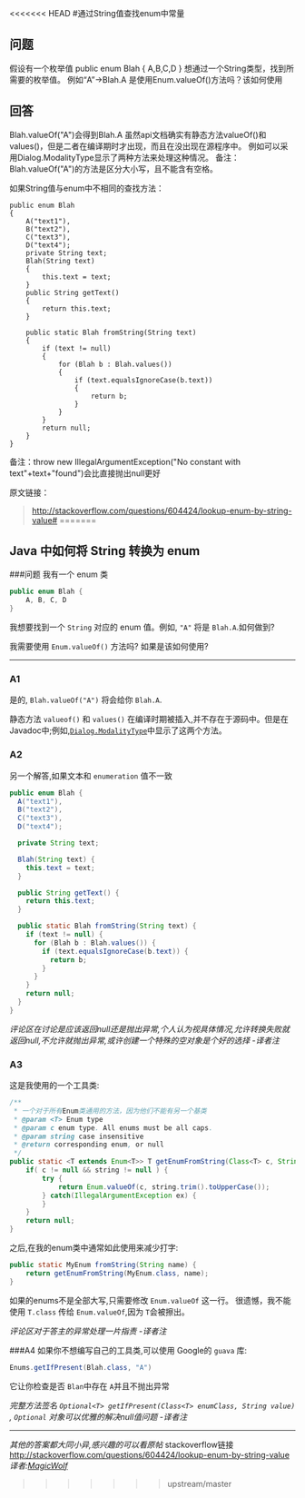 <<<<<<< HEAD
#通过String值查找enum中常量
## 问题
假设有一个枚举值
    public enum Blah
	{
		A,B,C,D
	}
想通过一个String类型，找到所需要的枚举值。
例如“A”->Blah.A
是使用Enum.valueOf()方法吗？该如何使用
## 回答
Blah.valueOf("A")会得到Blah.A
虽然api文档确实有静态方法valueOf()和values()，但是二者在编译期时才出现，而且在没出现在源程序中。
例如可以采用Dialog.ModalityType显示了两种方法来处理这种情况。
备注：Blah.valueOf("A")的方法是区分大小写，且不能含有空格。

如果String值与enum中不相同的查找方法：
    
	public enum Blah 
	{
  		A("text1"),
  		B("text2"),
  		C("text3"),
  		D("text4");
  		private String text;
  		Blah(String text) 
		{
    		this.text = text;
  		}
		public String getText() 
		{
    		return this.text;
  		}

  		public static Blah fromString(String text) 
		{
    		if (text != null) 
			{
      			for (Blah b : Blah.values()) 
				{
        			if (text.equalsIgnoreCase(b.text)) 
					{
          				return b;
        			}
      			}
    		}
    		return null;
  		}
	}

备注：throw new IllegalArgumentException("No constant with text"+text+"found")会比直接抛出null更好

原文链接：
> http://stackoverflow.com/questions/604424/lookup-enum-by-string-value#
=======
## Java 中如何将 String 转换为 enum

###问题
我有一个 enum 类

``` java 
public enum Blah {
    A, B, C, D
}
```
我想要找到一个 `String` 对应的 enum 值。例如, `"A"` 将是 `Blah.A`.如何做到?

我需要使用 `Enum.valueOf()` 方法吗? 如果是该如何使用?

---

### A1

是的, `Blah.valueOf("A")` 将会给你 `Blah.A`.

静态方法 `valueof()` 和 `values()` 在编译时期被插入,并不存在于源码中。但是在Javadoc中;例如,[`Dialog.ModalityType`](http://docs.oracle.com/javase/7/docs/api/java/awt/Dialog.ModalityType.html "Dialog.ModalityType")中显示了这两个方法。


### A2

另一个解答,如果文本和 `enumeration` 值不一致

``` java 
public enum Blah {
  A("text1"),
  B("text2"),
  C("text3"),
  D("text4");

  private String text;

  Blah(String text) {
    this.text = text;
  }

  public String getText() {
    return this.text;
  }

  public static Blah fromString(String text) {
    if (text != null) {
      for (Blah b : Blah.values()) {
        if (text.equalsIgnoreCase(b.text)) {
          return b;
        }
      }
    }
    return null;
  }
}
```
_评论区在讨论是应该返回null还是抛出异常,个人认为视具体情况,允许转换失败就返回null,不允许就抛出异常,或许创建一个特殊的空对象是个好的选择 -译者注_

### A3

这是我使用的一个工具类:

``` java 
/**
 * 一个对于所有Enum类通用的方法，因为他们不能有另一个基类
 * @param <T> Enum type
 * @param c enum type. All enums must be all caps.
 * @param string case insensitive
 * @return corresponding enum, or null
 */
public static <T extends Enum<T>> T getEnumFromString(Class<T> c, String string) {
    if( c != null && string != null ) {
        try {
            return Enum.valueOf(c, string.trim().toUpperCase());
        } catch(IllegalArgumentException ex) {
        }
    }
    return null;
}
```
之后,在我的enum类中通常如此使用来减少打字:
``` java 
public static MyEnum fromString(String name) {
    return getEnumFromString(MyEnum.class, name);
}
```
如果的enums不是全部大写,只需要修改 `Enum.valueOf` 这一行。
很遗憾，我不能使用 `T.class` 传给 `Enum.valueOf`,因为 `T`会被擦出。 

_评论区对于答主的异常处理一片指责 -译者注_

###A4
如果你不想编写自己的工具类,可以使用 Google的 `guava` 库:
``` java
Enums.getIfPresent(Blah.class, "A")
```
它让你检查是否 `Blan`中存在 `A`并且不抛出异常

_完整方法签名 `Optional<T> getIfPresent(Class<T> enumClass, String value)` , `Optional` 对象可以优雅的解决null值问题 -译者注_

---
_其他的答案都大同小异,感兴趣的可以看原帖_
stackoverflow链接
http://stackoverflow.com/questions/604424/lookup-enum-by-string-value
_译者:[MagicWolf](https://github.com/DaiDongLiang)_

>>>>>>> upstream/master
